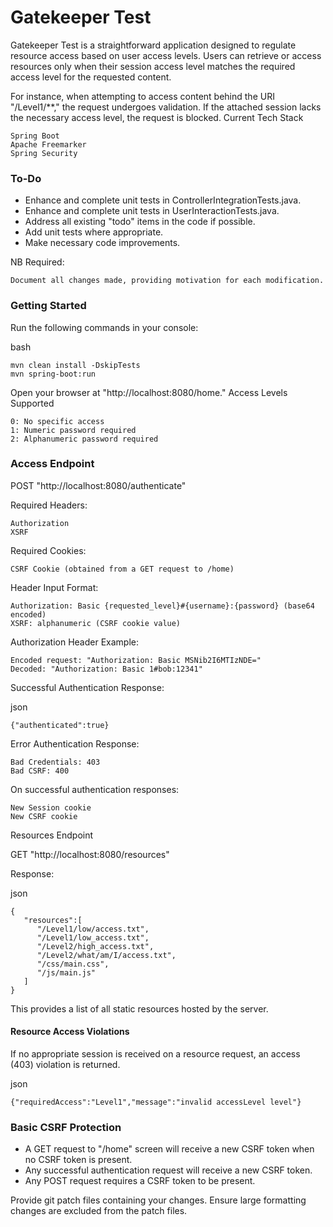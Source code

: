 # Gatekeeper Test

Gatekeeper Test is a straightforward application designed to regulate resource access based on user access levels. Users can retrieve or access resources only when their session access level matches the required access level for the requested content.

For instance, when attempting to access content behind the URI "/Level1/**," the request undergoes validation. If the attached session lacks the necessary access level, the request is blocked.
Current Tech Stack

    Spring Boot
    Apache Freemarker
    Spring Security

### To-Do

* Enhance and complete unit tests in ControllerIntegrationTests.java.
* Enhance and complete unit tests in UserInteractionTests.java.
* Address all existing "todo" items in the code if possible.
* Add unit tests where appropriate.
* Make necessary code improvements.

NB Required:

    Document all changes made, providing motivation for each modification.

### Getting Started

Run the following commands in your console:

bash
```
mvn clean install -DskipTests
mvn spring-boot:run
```

Open your browser at "http://localhost:8080/home."
Access Levels Supported

    0: No specific access
    1: Numeric password required
    2: Alphanumeric password required

### Access Endpoint

POST "http://localhost:8080/authenticate"

Required Headers:

    Authorization
    XSRF

Required Cookies:

    CSRF Cookie (obtained from a GET request to /home)

Header Input Format:

    Authorization: Basic {requested_level}#{username}:{password} (base64 encoded)
    XSRF: alphanumeric (CSRF cookie value)

Authorization Header Example:

    Encoded request: "Authorization: Basic MSNib2I6MTIzNDE="
    Decoded: "Authorization: Basic 1#bob:12341"

Successful Authentication Response:

json
```
{"authenticated":true}
```
Error Authentication Response:

    Bad Credentials: 403
    Bad CSRF: 400

On successful authentication responses:

    New Session cookie
    New CSRF cookie

Resources Endpoint

GET "http://localhost:8080/resources"

Response:

json
```
{ 
   "resources":[ 
      "/Level1/low/access.txt",
      "/Level1/low_access.txt",
      "/Level2/high_access.txt",
      "/Level2/what/am/I/access.txt",
      "/css/main.css",
      "/js/main.js"
   ]
}
```
This provides a list of all static resources hosted by the server.

#### Resource Access Violations

If no appropriate session is received on a resource request, an access (403) violation is returned.

json
```
{"requiredAccess":"Level1","message":"invalid accessLevel level"}
```
### Basic CSRF Protection

* A GET request to "/home" screen will receive a new CSRF token when no CSRF token is present.
* Any successful authentication request will receive a new CSRF token.
* Any POST request requires a CSRF token to be present.

Provide git patch files containing your changes. Ensure large formatting changes are excluded from the patch files.
